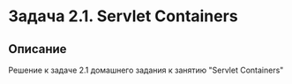 # Задача 2.1. Servlet Containers

## Описание
Решение к задаче 2.1 домашнего задания к занятию "Servlet Containers"